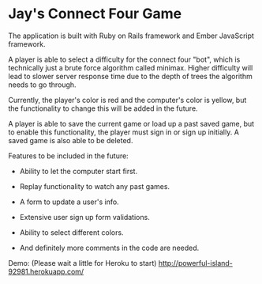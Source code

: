 # Jay's Connect Four Game

The application is built with Ruby on Rails framework and Ember JavaScript framework.

A player is able to select a difficulty for the connect four "bot", which is technically just a brute force algorithm called minimax.
Higher difficulty will lead to slower server response time due to the depth of trees the algorithm needs to go through.

Currently, the player's color is red and the computer's color is yellow,
but the functionality to change this will be added in the future.

A player is able to save the current game or load up a past saved game,
but to enable this functionality, the player must sign in or sign up initially.
A saved game is also able to be deleted.

Features to be included in the future:

* Ability to let the computer start first.

* Replay functionality to watch any past games.

* A form to update a user's info.

* Extensive user sign up form validations.

* Ability to select different colors.

* And definitely more comments in the code are needed.

Demo: (Please wait a little for Heroku to start) http://powerful-island-92981.herokuapp.com/
